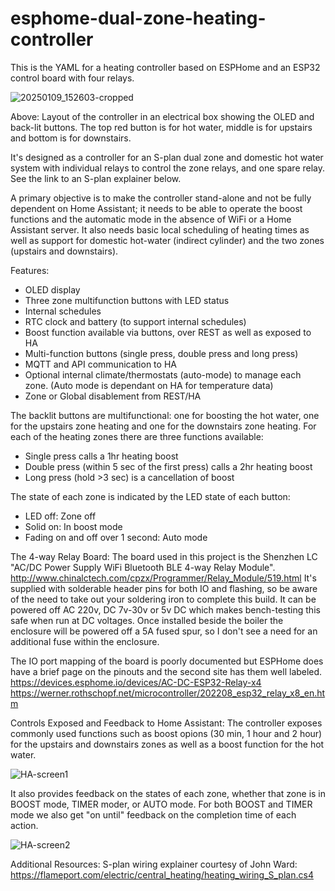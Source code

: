 # esphome-dual-zone-heating-controller

This is the YAML for a heating controller based on ESPHome and an ESP32 control board with four relays. 

![20250109_152603-cropped](https://github.com/user-attachments/assets/7383f497-5f0b-4594-a1be-1189d921672c)

Above: Layout of the controller in an electrical box showing the OLED and back-lit buttons. The top red button is for hot water, middle is for upstairs and bottom is for downstairs.

It's designed as a controller for an S-plan dual zone and domestic hot water system with individual relays to control the zone relays, and one spare relay.
See the link to an S-plan explainer below.

A primary objective is to make the controller stand-alone and not be fully dependent on Home Assistant; it needs to be able to operate the boost functions and the automatic mode in the absence of WiFi or a Home Assistant server. It also needs basic local scheduling of heating times as well as support for domestic hot-water (indirect cylinder) and the two zones (upstairs and downstairs).

Features:
 - OLED display
 - Three zone multifunction buttons with LED status
 - Internal schedules
 - RTC clock and battery (to support internal schedules)
 - Boost function available via buttons, over REST as well as exposed to HA
 - Multi-function buttons (single press, double press and long press)
 - MQTT and API communication to HA
 - Optional internal climate/thermostats (auto-mode) to manage each zone. (Auto mode is dependant on HA for temperature data)
 - Zone or Global disablement from REST/HA

The backlit buttons are multifunctional: one for boosting the hot water, one for the upstairs zone heating and one for the downstairs zone heating. 
For each of the heating zones there are three functions available:
  - Single press calls a 1hr heating boost
  - Double press (within 5 sec of the first press) calls a 2hr heating boost
  - Long press (hold >3 sec) is a cancellation of boost

The state of each zone is indicated by the LED state of each button:
  - LED off: Zone off
  - Solid on: In boost mode
  - Fading on and off over 1 second: Auto mode

The 4-way Relay Board:
The board used in this project is the Shenzhen LC "AC/DC Power Supply WiFi Bluetooth BLE 4-way Relay Module". 
http://www.chinalctech.com/cpzx/Programmer/Relay_Module/519.html
It's supplied with solderable header pins for both IO and flashing, so be aware of the need to take out your soldering iron to complete this build. 
It can be powered off AC 220v, DC 7v-30v or 5v DC which makes bench-testing this safe when run at DC voltages. Once installed beside the boiler the enclosure will be powered off a 5A fused spur, so I don't see a need for an additional fuse within the enclosure. 

The IO port mapping of the board is poorly documented but ESPHome does have a brief page on the pinouts and the second site has them well labeled.
https://devices.esphome.io/devices/AC-DC-ESP32-Relay-x4
https://werner.rothschopf.net/microcontroller/202208_esp32_relay_x8_en.htm

Controls Exposed and Feedback to Home Assistant:
The controller exposes commonly used functions such as boost opions (30 min, 1 hour and 2 hour) for the upstairs and downstairs zones as well as a boost function for the hot water. 

![HA-screen1](https://github.com/user-attachments/assets/5cb6633a-0480-4367-ad9f-962a77ada3b8)

It also provides feedback on the states of each zone, whether that zone is in BOOST mode, TIMER moder, or AUTO mode. For both BOOST and TIMER mode we also get "on until" feedback on the completion time of each action. 

![HA-screen2](https://github.com/user-attachments/assets/ca0305a7-b6b1-44fe-8c40-a8bba1dfc599)

Additional Resources:
S-plan wiring explainer courtesy of John Ward: https://flameport.com/electric/central_heating/heating_wiring_S_plan.cs4
